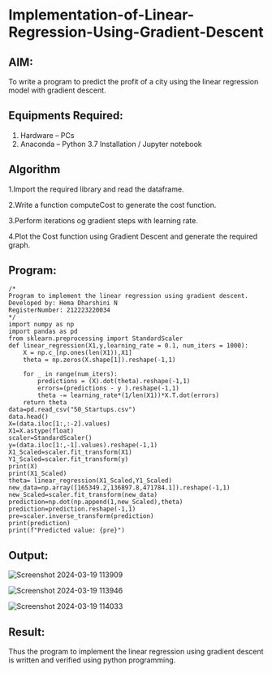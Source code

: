 # Implementation-of-Linear-Regression-Using-Gradient-Descent

## AIM:
To write a program to predict the profit of a city using the linear regression model with gradient descent.

## Equipments Required:
1. Hardware – PCs
2. Anaconda – Python 3.7 Installation / Jupyter notebook

## Algorithm
1.Import the required library and read the dataframe.

2.Write a function computeCost to generate the cost function.

3.Perform iterations og gradient steps with learning rate.

4.Plot the Cost function using Gradient Descent and generate the required graph. 

## Program:
```
/*
Program to implement the linear regression using gradient descent.
Developed by: Hema Dharshini N
RegisterNumber: 212223220034 
*/
import numpy as np
import pandas as pd
from sklearn.preprocessing import StandardScaler
def linear_regression(X1,y,learning_rate = 0.1, num_iters = 1000):
    X = np.c_[np.ones(len(X1)),X1]
    theta = np.zeros(X.shape[1]).reshape(-1,1)
    
    for _ in range(num_iters):
        predictions = (X).dot(theta).reshape(-1,1)
        errors=(predictions - y ).reshape(-1,1)
        theta -= learning_rate*(1/len(X1))*X.T.dot(errors)
    return theta
data=pd.read_csv("50_Startups.csv")
data.head()
X=(data.iloc[1:,:-2].values)
X1=X.astype(float)
scaler=StandardScaler()
y=(data.iloc[1:,-1].values).reshape(-1,1)
X1_Scaled=scaler.fit_transform(X1)
Y1_Scaled=scaler.fit_transform(y)
print(X)
print(X1_Scaled)
theta= linear_regression(X1_Scaled,Y1_Scaled)
new_data=np.array([165349.2,136897.8,471784.1]).reshape(-1,1)
new_Scaled=scaler.fit_transform(new_data)
prediction=np.dot(np.append(1,new_Scaled),theta)
prediction=prediction.reshape(-1,1)
pre=scaler.inverse_transform(prediction)
print(prediction)
print(f"Predicted value: {pre}")

```

## Output:

![Screenshot 2024-03-19 113909](https://github.com/hema-dharshini5/Implementation-of-Linear-Regression-Using-Gradient-Descent/assets/147117728/dd035184-c0ff-469a-a3de-f944ad3ad6f0)


![Screenshot 2024-03-19 113946](https://github.com/hema-dharshini5/Implementation-of-Linear-Regression-Using-Gradient-Descent/assets/147117728/95435013-3293-4c2f-a53d-84eb38b2b829)

![Screenshot 2024-03-19 114033](https://github.com/hema-dharshini5/Implementation-of-Linear-Regression-Using-Gradient-Descent/assets/147117728/f2e855af-6fc5-473d-bd53-dbafa826b1fe)



## Result:
Thus the program to implement the linear regression using gradient descent is written and verified using python programming.
